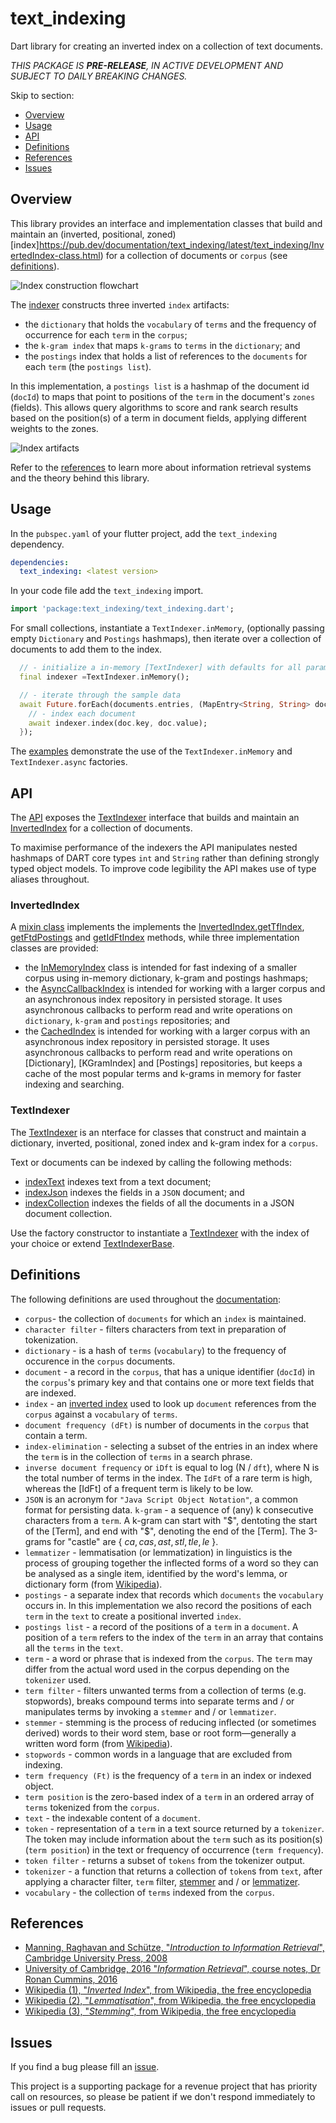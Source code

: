 <!-- 
BSD 3-Clause License
Copyright (c) 2022, GM Consult Pty Ltd#class-persistedindexerAll rights reserved. 
-->

# text_indexing

Dart library for creating an inverted index on a collection of text documents.

*THIS PACKAGE IS **PRE-RELEASE**, IN ACTIVE DEVELOPMENT AND SUBJECT TO DAILY BREAKING CHANGES.*

Skip to section:
- [Overview](#overview)
- [Usage](#usage)
- [API](#api)
- [Definitions](#definitions)
- [References](#references)
- [Issues](#issues)

## Overview

This library provides an interface and implementation classes that build and maintain an (inverted, positional, zoned) [index]https://pub.dev/documentation/text_indexing/latest/text_indexing/InvertedIndex-class.html) for a collection of documents or `corpus` (see [definitions](#definitions)).

![Index construction flowchart](https://github.com/GM-Consult-Pty-Ltd/text_indexing/raw/main/assets/images/indexing.png?raw=true?raw=true "Index construction overview")

The [indexer](https://pub.dev/documentation/text_indexing/latest/text_indexing/TextIndexer-class.html) constructs three inverted `index` artifacts:
* the `dictionary` that holds the `vocabulary` of `terms` and the frequency of occurrence for each `term` in the `corpus`; 
* the `k-gram index` that maps `k-grams` to `terms` in the `dictionary`; and
* the `postings` index that holds a list of references to the `documents` for each `term` (the `postings list`). 

In this implementation, a `postings list` is a hashmap of the document id (`docId`) to maps that point to positions of the `term` in the document's `zones` (fields). This allows query algorithms to score and rank search results based on the position(s) of a term in document fields, applying different weights to the zones.

![Index artifacts](https://github.com/GM-Consult-Pty-Ltd/text_indexing/raw/main/assets/images/index_artifacts.png?raw=true?raw=true "Components of inverted positional index")

Refer to the [references](#references) to learn more about information retrieval systems and the theory behind this library.

## Usage

In the `pubspec.yaml` of your flutter project, add the `text_indexing` dependency.

```yaml
dependencies:
  text_indexing: <latest version>
```

In your code file add the `text_indexing` import.

```dart
import 'package:text_indexing/text_indexing.dart';
```

For small collections, instantiate a `TextIndexer.inMemory`, (optionally passing empty `Dictionary` and `Postings` hashmaps), then iterate over a collection of documents to add them to the index.

```dart
  // - initialize a in-memory [TextIndexer] with defaults for all parameters
  final indexer =TextIndexer.inMemory();

  // - iterate through the sample data
  await Future.forEach(documents.entries, (MapEntry<String, String> doc) async {
    // - index each document
    await indexer.index(doc.key, doc.value);
  });
```

The [examples](https://pub.dev/packages/text_indexing/example) demonstrate the use of the `TextIndexer.inMemory` and  `TextIndexer.async` factories.

## API

The [API](https://pub.dev/documentation/text_indexing/latest/) exposes the [TextIndexer](https://pub.dev/documentation/text_indexing/latest/text_indexing/TextIndexer-class.html) interface that builds and maintain an [InvertedIndex](https://pub.dev/documentation/text_indexing/latest/text_indexing/InvertedIndex-class.html) for a collection of documents.

To maximise performance of the indexers the API manipulates nested hashmaps of DART core types `int` and `String` rather than defining strongly typed object models. To improve code legibility the API makes use of type aliases throughout.

### InvertedIndex

A [mixin class](https://pub.dev/documentation/text_indexing/latest/text_indexing/InvertedIndexMixin-class.html) implements the  implements the [InvertedIndex.getTfIndex](https://pub.dev/documentation/text_indexing/latest/text_indexing/InvertedIndex/getTfIndex.html), [getFtdPostings](https://pub.dev/documentation/text_indexing/latest/text_indexing/InvertedIndex/getFtdPostings.html) and [getIdFtIndex](https://pub.dev/documentation/text_indexing/latest/text_indexing/InvertedIndex/getIdFtIndex.html) methods, while three implementation classes are provided: 
 * the [InMemoryIndex](https://pub.dev/documentation/text_indexing/latest/text_indexing/InMemoryIndex-class.html) class is intended for fast indexing of a smaller corpus using in-memory dictionary, k-gram and postings hashmaps;
 * the [AsyncCallbackIndex](https://pub.dev/documentation/text_indexing/latest/text_indexing/AsyncCallbackIndex-class.html) is intended for working with a larger corpus and an asynchronous index repository in persisted storage.  It uses asynchronous callbacks to perform read and write operations on `dictionary`, `k-gram` and `postings` repositories; and
 * the [CachedIndex](https://pub.dev/documentation/text_indexing/latest/text_indexing/CachedIndex-class.html) is intended for working with a larger corpus with an asynchronous index repository in persisted storage.  It uses asynchronous callbacks to perform read and write operations on [Dictionary], [KGramIndex] and [Postings] repositories, but keeps a cache of the most popular terms and k-grams in memory for faster indexing and searching. 

### TextIndexer

The [TextIndexer](https://pub.dev/documentation/text_indexing/latest/text_indexing/TextIndexer-class.html) is an nterface for classes that construct and maintain a dictionary, inverted, positional, zoned index and k-gram index  for a `corpus`. 

Text or documents can be indexed by calling the following methods:
* [indexText](https://pub.dev/documentation/text_indexing/latest/text_indexing/TextIndexer/indexText.html) indexes text from a text document;
* [indexJson](https://pub.dev/documentation/text_indexing/latest/text_indexing/TextIndexer/indexJson.html) indexes the fields in a `JSON` document; and 
* [indexCollection](https://pub.dev/documentation/text_indexing/latest/text_indexing/TextIndexer/indexCollection.html) indexes the fields of all the documents in a JSON document collection.

Use the factory constructor to instantiate a [TextIndexer](https://pub.dev/documentation/text_indexing/latest/text_indexing/TextIndexer-class.html) with the index of your choice or extend [TextIndexerBase](https://pub.dev/documentation/text_indexing/latest/text_indexing/TextIndexerBase-class.html).

## Definitions

The following definitions are used throughout the [documentation](https://pub.dev/documentation/text_indexing/latest/):

* `corpus`- the collection of `documents` for which an `index` is maintained.
* `character filter` - filters characters from text in preparation of tokenization.  
* `dictionary` - is a hash of `terms` (`vocabulary`) to the frequency of occurence in the `corpus` documents.
* `document` - a record in the `corpus`, that has a unique identifier (`docId`) in the `corpus`'s primary key and that contains one or more text fields that are indexed.
* `index` - an [inverted index](https://en.wikipedia.org/wiki/Inverted_index) used to look up `document` references from the `corpus` against a `vocabulary` of `terms`. 
* `document frequency (dFt)` is number of documents in the `corpus` that contain a term.
* `index-elimination` - selecting a subset of the entries in an index where the `term` is in the collection of `terms` in a search phrase.
* `inverse document frequency` or `iDft` is equal to log (N / `dft`), where N is the total number of terms in the index. The `IdFt` of a rare term is high, whereas the [IdFt] of a frequent term is likely to be low. 
* `JSON` is an acronym for `"Java Script Object Notation"`, a common format for persisting data.
`k-gram` - a sequence of (any) k consecutive characters from a `term`. A k-gram can start with "$", dentoting the start of the [Term], and end with "$", denoting the end of the [Term]. The 3-grams for "castle" are { $ca, cas, ast, stl, tle, le$ }.
* `lemmatizer` - lemmatisation (or lemmatization) in linguistics is the process of grouping together the inflected forms of a word so they can be analysed as a single item, identified by the word's lemma, or dictionary form (from [Wikipedia](https://en.wikipedia.org/wiki/Lemmatisation)).
* `postings` - a separate index that records which `documents` the `vocabulary` occurs in. In this implementation we also record the positions of each `term` in the `text` to create a positional inverted `index`.
* `postings list` - a record of the positions of a `term` in a `document`. A position of a `term` refers to the index of the `term` in an array that contains all the `terms` in the `text`.
* `term` - a word or phrase that is indexed from the `corpus`. The `term` may differ from the actual word used in the corpus depending on the `tokenizer` used.
* `term filter` - filters unwanted terms from a collection of terms (e.g. stopwords), breaks compound terms into separate terms and / or manipulates terms by invoking a `stemmer` and / or `lemmatizer`.
* `stemmer` -  stemming is the process of reducing inflected (or sometimes derived) words to their word stem, base or root form—generally a written word form (from [Wikipedia](https://en.wikipedia.org/wiki/Stemming)).
* `stopwords` - common words in a language that are excluded from indexing.
* `term frequency (Ft)` is the frequency of a `term` in an index or indexed object.
* `term position` is the zero-based index of a `term` in an ordered array of `terms` tokenized from the `corpus`.
* `text` - the indexable content of a `document`.
* `token` - representation of a `term` in a text source returned by a `tokenizer`. The token may include information about the `term` such as its position(s) (`term position`) in the text or frequency of occurrence (`term frequency`).
* `token filter` - returns a subset of `tokens` from the tokenizer output.
* `tokenizer` - a function that returns a collection of `token`s from `text`, after applying a character filter, `term` filter, [stemmer](https://en.wikipedia.org/wiki/Stemming) and / or [lemmatizer](https://en.wikipedia.org/wiki/Lemmatisation).
* `vocabulary` - the collection of `terms` indexed from the `corpus`.

## References

* [Manning, Raghavan and Schütze, "*Introduction to Information Retrieval*", Cambridge University Press, 2008](https://nlp.stanford.edu/IR-book/pdf/irbookprint.pdf)
* [University of Cambridge, 2016 "*Information Retrieval*", course notes, Dr Ronan Cummins, 2016](https://www.cl.cam.ac.uk/teaching/1516/InfoRtrv/)
* [Wikipedia (1), "*Inverted Index*", from Wikipedia, the free encyclopedia](https://en.wikipedia.org/wiki/Inverted_index)
* [Wikipedia (2), "*Lemmatisation*", from Wikipedia, the free encyclopedia](https://en.wikipedia.org/wiki/Lemmatisation)
* [Wikipedia (3), "*Stemming*", from Wikipedia, the free encyclopedia](https://en.wikipedia.org/wiki/Stemming)

## Issues

If you find a bug please fill an [issue](https://github.com/GM-Consult-Pty-Ltd/text_indexing/issues).  

This project is a supporting package for a revenue project that has priority call on resources, so please be patient if we don't respond immediately to issues or pull requests.




